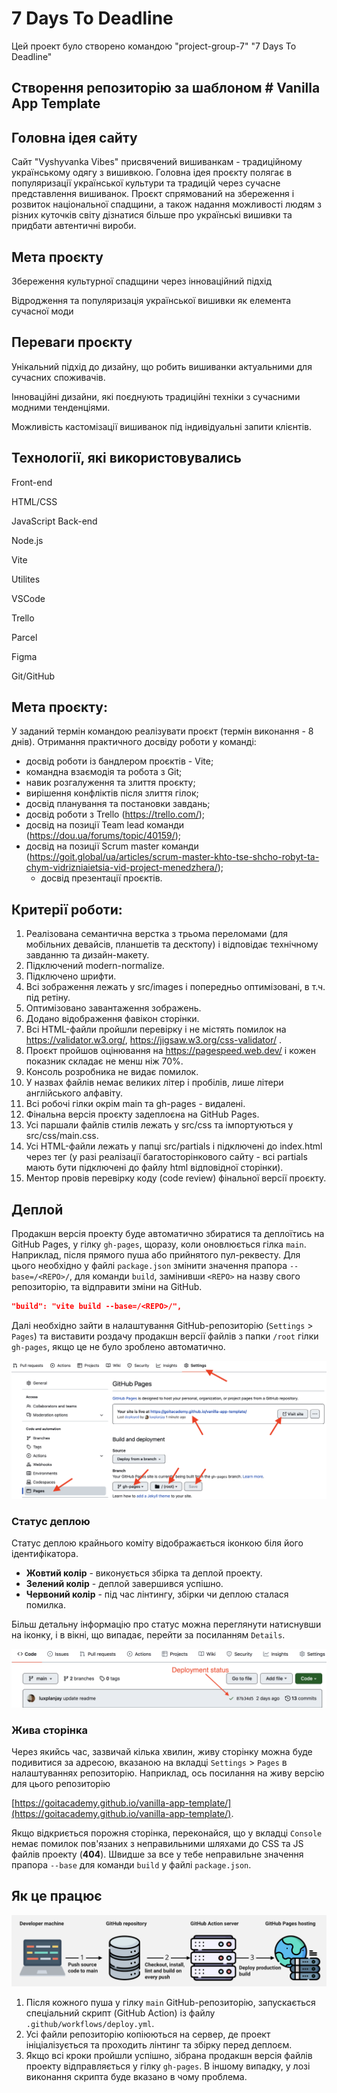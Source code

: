 # 7 Days To Deadline

Цей проект було створено командою "project-group-7" "7 Days To Deadline"

## Створення репозиторію за шаблоном # Vanilla App Template

## Головна ідея сайту

Сайт "Vyshyvanka Vibes" присвячений вишиванкам - традиційному українському одягу
з вишивкою. Головна ідея проєкту полягає в популяризації української культури та
традицій через сучасне представлення вишиванок. Проєкт спрямований на збереження
і розвиток національної спадщини, а також надання можливості людям з різних
куточків світу дізнатися більше про українські вишивки та придбати автентичні
вироби.

## Мета проєкту

Збереження культурної спадщини через інноваційний підхід

Відродження та популяризація української вишивки як елемента сучасної моди

## Переваги проєкту

Унікальний підхід до дизайну, що робить вишиванки актуальними для сучасних
споживачів.

Інноваційні дизайни, які поєднують традиційні техніки з сучасними модними
тенденціями.

Можливість кастомізації вишиванок під індивідуальні запити клієнтів.

## Технології, які використовувались

Front-end

HTML/CSS

JavaScript Back-end

Node.js

Vite

Utilites

VSCode

Trello

Parcel

Figma

Git/GitHub

## Мета проєкту:

У заданий термін командою реалізувати проєкт (термін виконання - 8 днів).
Отримання практичного досвіду роботи у команді:

- досвід роботи із бандлером проєктів - Vite;
- командна взаємодія та робота з Git;
- навик розгалуження та злиття проєкту;
- вирішення конфліктів після злиття гілок;
- досвід планування та постановки завдань;
- досвід роботи з Trello (https://trello.com/);
- досвід на позиції Team lead команди (https://dou.ua/forums/topic/40159/);
- досвід на позиції Scrum master команди
  (https://goit.global/ua/articles/scrum-master-khto-tse-shcho-robyt-ta-chym-vidrizniaietsia-vid-project-menedzhera/);
  - досвід презентації проєктів.

## Критерії роботи:

1. Реалізована семантична верстка з трьома переломами (для мобільних девайсів,
   планшетів та десктопу) і відповідає технічному завданню та дизайн-макету.
2. Підключений modern-normalize.
3. Підключено шрифти.
4. Всі зображення лежать у src/images і попередньо оптимізовані, в т.ч. під
   ретіну.
5. Оптимізовано завантаження зображень.
6. Додано відображення фавікон сторінки.
7. Всі HTML-файли пройшли перевірку і не містять помилок на
   https://validator.w3.org/, https://jigsaw.w3.org/css-validator/ .
8. Проєкт пройшов оцінювання на https://pagespeed.web.dev/ і кожен показник
   складає не менш ніж 70%.
9. Консоль розробника не видає помилок.
10. У назвах файлів немає великих літер і пробілів, лише літери англійського
    алфавіту.
11. Всі робочі гілки окрім main та gh-pages - видалені.
12. Фінальна версія проєкту задеплоєна на GitHub Pages.
13. Усі паршали файлів стилів лежать у src/css та імпортуються у
    src/css/main.css.
14. Усі HTML-файли лежать у папці src/partials і підключені до index.html через
    тег <load> (у разі реалізації багатосторінкового сайту - всі partials мають
    бути підключені до файлу html відповідної сторінки).
15. Ментор провів перевірку коду (code review) фінальної версії проєкту.

## Деплой

Продакшн версія проекту буде автоматично збиратися та деплоїтись на GitHub
Pages, у гілку `gh-pages`, щоразу, коли оновлюється гілка `main`. Наприклад,
після прямого пуша або прийнятого пул-реквесту. Для цього необхідно у файлі
`package.json` змінити значення прапора `--base=/<REPO>/`, для команди `build`,
замінивши `<REPO>` на назву свого репозиторію, та відправити зміни на GitHub.

```json
"build": "vite build --base=/<REPO>/",
```

Далі необхідно зайти в налаштування GitHub-репозиторію (`Settings` > `Pages`) та
виставити роздачу продакшн версії файлів з папки `/root` гілки `gh-pages`, якщо
це не було зроблено автоматично.

![GitHub Pages settings](./assets/repo-settings.png)

### Статус деплою

Статус деплою крайнього коміту відображається іконкою біля його ідентифікатора.

- **Жовтий колір** - виконується збірка та деплой проекту.
- **Зелений колір** - деплой завершився успішно.
- **Червоний колір** - під час лінтингу, збірки чи деплою сталася помилка.

Більш детальну інформацію про статус можна переглянути натиснувши на іконку, і в
вікні, що випадає, перейти за посиланням `Details`.

![Deployment status](./assets/deploy-status.png)

### Жива сторінка

Через якийсь час, зазвичай кілька хвилин, живу сторінку можна буде подивитися за
адресою, вказаною на вкладці `Settings` > `Pages` в налаштуваннях репозиторію.
Наприклад, ось посилання на живу версію для цього репозиторію

[https://goitacademy.github.io/vanilla-app-template/](https://goitacademy.github.io/vanilla-app-template/).

Якщо відкриється порожня сторінка, переконайся, що у вкладці `Console` немає
помилок пов'язаних з неправильними шляхами до CSS та JS файлів проекту
(**404**). Швидше за все у тебе неправильне значення прапора `--base` для
команди `build` у файлі `package.json`.

## Як це працює

![How it works](./assets/how-it-works.png)

1. Після кожного пуша у гілку `main` GitHub-репозиторію, запускається
   спеціальний скрипт (GitHub Action) із файлу `.github/workflows/deploy.yml`.
2. Усі файли репозиторію копіюються на сервер, де проект ініціалізується та
   проходить лінтинг та збірку перед деплоєм.
3. Якщо всі кроки пройшли успішно, зібрана продакшн версія файлів проекту
   відправляється у гілку `gh-pages`. В іншому випадку, у лозі виконання скрипта
   буде вказано в чому проблема.
